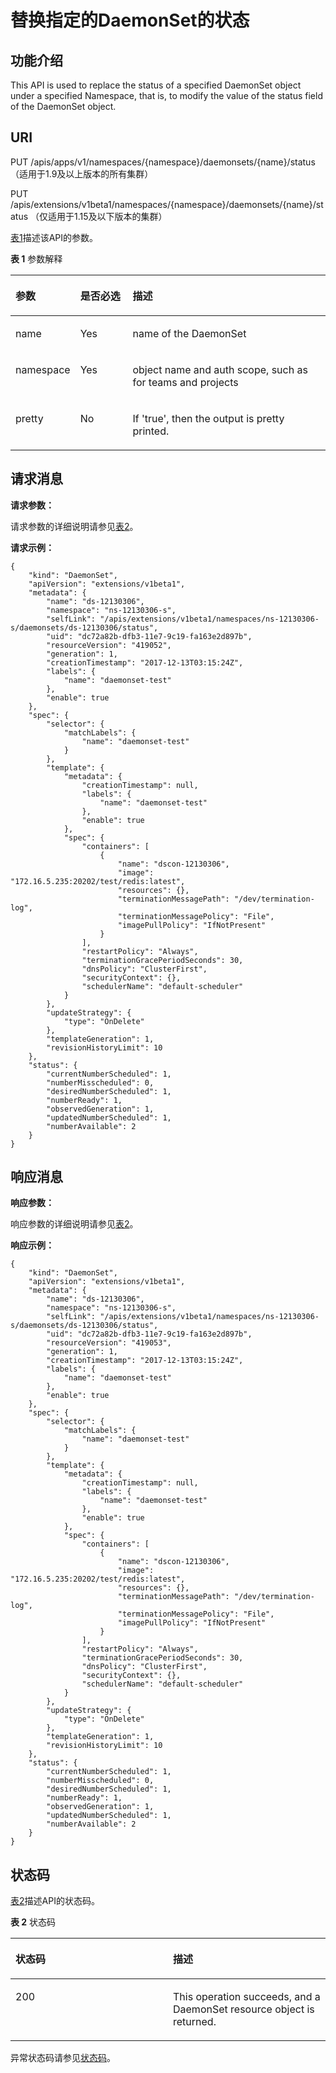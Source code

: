 # 替换指定的DaemonSet的状态<a name="cce_02_0143"></a>

## 功能介绍<a name="section47376726"></a>

This API is used to replace the status of a specified DaemonSet object under a specified Namespace, that is, to modify the value of the status field of the DaemonSet object.

## URI<a name="section23737353"></a>

PUT /apis/apps/v1/namespaces/\{namespace\}/daemonsets/\{name\}/status （适用于1.9及以上版本的所有集群）

PUT /apis/extensions/v1beta1/namespaces/\{namespace\}/daemonsets/\{name\}/status （仅适用于1.15及以下版本的集群）

[表1](#d0e32918)描述该API的参数。

**表 1**  参数解释

<a name="d0e32918"></a>
<table><thead align="left"><tr id="row48062574"><th class="cellrowborder" valign="top" width="17.169999999999998%" id="mcps1.2.4.1.1"><p id="p65652297517"><a name="p65652297517"></a><a name="p65652297517"></a>参数</p>
</th>
<th class="cellrowborder" valign="top" width="17.169999999999998%" id="mcps1.2.4.1.2"><p id="p165661629135114"><a name="p165661629135114"></a><a name="p165661629135114"></a>是否必选</p>
</th>
<th class="cellrowborder" valign="top" width="65.66%" id="mcps1.2.4.1.3"><p id="p14567629115114"><a name="p14567629115114"></a><a name="p14567629115114"></a>描述</p>
</th>
</tr>
</thead>
<tbody><tr id="row26813992"><td class="cellrowborder" valign="top" width="17.169999999999998%" headers="mcps1.2.4.1.1 "><p id="p24449721"><a name="p24449721"></a><a name="p24449721"></a>name</p>
</td>
<td class="cellrowborder" valign="top" width="17.169999999999998%" headers="mcps1.2.4.1.2 "><p id="p34270416"><a name="p34270416"></a><a name="p34270416"></a>Yes</p>
</td>
<td class="cellrowborder" valign="top" width="65.66%" headers="mcps1.2.4.1.3 "><p id="p24440274"><a name="p24440274"></a><a name="p24440274"></a>name of the DaemonSet</p>
</td>
</tr>
<tr id="row18635880"><td class="cellrowborder" valign="top" width="17.169999999999998%" headers="mcps1.2.4.1.1 "><p id="p33111288"><a name="p33111288"></a><a name="p33111288"></a>namespace</p>
</td>
<td class="cellrowborder" valign="top" width="17.169999999999998%" headers="mcps1.2.4.1.2 "><p id="p64768681"><a name="p64768681"></a><a name="p64768681"></a>Yes</p>
</td>
<td class="cellrowborder" valign="top" width="65.66%" headers="mcps1.2.4.1.3 "><p id="p11771810"><a name="p11771810"></a><a name="p11771810"></a>object name and auth scope, such as for teams and projects</p>
</td>
</tr>
<tr id="row38837434"><td class="cellrowborder" valign="top" width="17.169999999999998%" headers="mcps1.2.4.1.1 "><p id="p58824435"><a name="p58824435"></a><a name="p58824435"></a>pretty</p>
</td>
<td class="cellrowborder" valign="top" width="17.169999999999998%" headers="mcps1.2.4.1.2 "><p id="p49929"><a name="p49929"></a><a name="p49929"></a>No</p>
</td>
<td class="cellrowborder" valign="top" width="65.66%" headers="mcps1.2.4.1.3 "><p id="p4044259"><a name="p4044259"></a><a name="p4044259"></a>If 'true', then the output is pretty printed.</p>
</td>
</tr>
</tbody>
</table>

## 请求消息<a name="section12309589"></a>

**请求参数：**

请求参数的详细说明请参见[表2](创建DaemonSet.md#d0e31376)。

**请求示例：**

```
{
    "kind": "DaemonSet",
    "apiVersion": "extensions/v1beta1",
    "metadata": {
        "name": "ds-12130306",
        "namespace": "ns-12130306-s",
        "selfLink": "/apis/extensions/v1beta1/namespaces/ns-12130306-s/daemonsets/ds-12130306/status",
        "uid": "dc72a82b-dfb3-11e7-9c19-fa163e2d897b",
        "resourceVersion": "419052",
        "generation": 1,
        "creationTimestamp": "2017-12-13T03:15:24Z",
        "labels": {
            "name": "daemonset-test"
        },
        "enable": true
    },
    "spec": {
        "selector": {
            "matchLabels": {
                "name": "daemonset-test"
            }
        },
        "template": {
            "metadata": {
                "creationTimestamp": null,
                "labels": {
                    "name": "daemonset-test"
                },
                "enable": true
            },
            "spec": {
                "containers": [
                    {
                        "name": "dscon-12130306",
                        "image": "172.16.5.235:20202/test/redis:latest",
                        "resources": {},
                        "terminationMessagePath": "/dev/termination-log",
                        "terminationMessagePolicy": "File",
                        "imagePullPolicy": "IfNotPresent"
                    }
                ],
                "restartPolicy": "Always",
                "terminationGracePeriodSeconds": 30,
                "dnsPolicy": "ClusterFirst",
                "securityContext": {},
                "schedulerName": "default-scheduler"
            }
        },
        "updateStrategy": {
            "type": "OnDelete"
        },
        "templateGeneration": 1,
        "revisionHistoryLimit": 10
    },
    "status": {
        "currentNumberScheduled": 1,
        "numberMisscheduled": 0,
        "desiredNumberScheduled": 1,
        "numberReady": 1,
        "observedGeneration": 1,
        "updatedNumberScheduled": 1,
        "numberAvailable": 2
    }
}
```

## 响应消息<a name="section43677444"></a>

**响应参数：**

响应参数的详细说明请参见[表2](创建DaemonSet.md#d0e31376)。

**响应示例：**

```
{
    "kind": "DaemonSet",
    "apiVersion": "extensions/v1beta1",
    "metadata": {
        "name": "ds-12130306",
        "namespace": "ns-12130306-s",
        "selfLink": "/apis/extensions/v1beta1/namespaces/ns-12130306-s/daemonsets/ds-12130306/status",
        "uid": "dc72a82b-dfb3-11e7-9c19-fa163e2d897b",
        "resourceVersion": "419053",
        "generation": 1,
        "creationTimestamp": "2017-12-13T03:15:24Z",
        "labels": {
            "name": "daemonset-test"
        },
        "enable": true
    },
    "spec": {
        "selector": {
            "matchLabels": {
                "name": "daemonset-test"
            }
        },
        "template": {
            "metadata": {
                "creationTimestamp": null,
                "labels": {
                    "name": "daemonset-test"
                },
                "enable": true
            },
            "spec": {
                "containers": [
                    {
                        "name": "dscon-12130306",
                        "image": "172.16.5.235:20202/test/redis:latest",
                        "resources": {},
                        "terminationMessagePath": "/dev/termination-log",
                        "terminationMessagePolicy": "File",
                        "imagePullPolicy": "IfNotPresent"
                    }
                ],
                "restartPolicy": "Always",
                "terminationGracePeriodSeconds": 30,
                "dnsPolicy": "ClusterFirst",
                "securityContext": {},
                "schedulerName": "default-scheduler"
            }
        },
        "updateStrategy": {
            "type": "OnDelete"
        },
        "templateGeneration": 1,
        "revisionHistoryLimit": 10
    },
    "status": {
        "currentNumberScheduled": 1,
        "numberMisscheduled": 0,
        "desiredNumberScheduled": 1,
        "numberReady": 1,
        "observedGeneration": 1,
        "updatedNumberScheduled": 1,
        "numberAvailable": 2
    }
}
```

## 状态码<a name="section57552677"></a>

[表2](#d0e33007)描述API的状态码。

**表 2**  状态码

<a name="d0e33007"></a>
<table><thead align="left"><tr id="row26172150"><th class="cellrowborder" valign="top" width="50%" id="mcps1.2.3.1.1"><p id="p39569378"><a name="p39569378"></a><a name="p39569378"></a>状态码</p>
</th>
<th class="cellrowborder" valign="top" width="50%" id="mcps1.2.3.1.2"><p id="p51003075"><a name="p51003075"></a><a name="p51003075"></a>描述</p>
</th>
</tr>
</thead>
<tbody><tr id="row37608449"><td class="cellrowborder" valign="top" width="50%" headers="mcps1.2.3.1.1 "><p id="p26385539"><a name="p26385539"></a><a name="p26385539"></a>200</p>
</td>
<td class="cellrowborder" valign="top" width="50%" headers="mcps1.2.3.1.2 "><p id="p56853938"><a name="p56853938"></a><a name="p56853938"></a>This operation succeeds, and a DaemonSet resource object is returned.</p>
</td>
</tr>
</tbody>
</table>

异常状态码请参见[状态码](状态码.md)。

